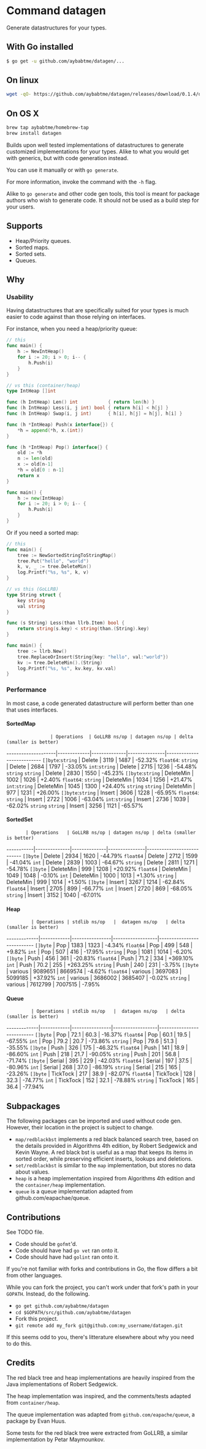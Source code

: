 # Command datagen

Generate datastructures for your types.

## With Go installed
```bash
$ go get -u github.com/aybabtme/datagen/...
```

## On linux

```bash
wget -qO- https://github.com/aybabtme/datagen/releases/download/0.1.4/datagen_Linux_x86_64.tar.gz | tar xvz
```

## On OS X

```bash
brew tap aybabtme/homebrew-tap
brew install datagen
```

Builds upon well tested implementations of datastructures
to generate customized implementations for your types.
Alike to what you would get with generics, but with code
generation instead.

You can use it manually or with `go generate`.

For more information, invoke the command with the `-h` flag.

Alike to `go generate` and other code gen tools, this tool
is meant for package authors who wish to generate code.
It should not be used as a build step for your users.

## Supports

* Heap/Priority queues.
* Sorted maps.
* Sorted sets.
* Queues.

## Why

### Usability

Having datastructures that are specifically suited for your types is much easier
to code against than those relying on interfaces.

For instance, when you need a heap/priority queue:

```go
// this
func main() {
    h := NewIntHeap()
    for i := 20; i > 0; i-- {
        h.Push(i)
    }
}

// vs this (container/heap)
type IntHeap []int

func (h IntHeap) Len() int           { return len(h) }
func (h IntHeap) Less(i, j int) bool { return h[i] < h[j] }
func (h IntHeap) Swap(i, j int)      { h[i], h[j] = h[j], h[i] }

func (h *IntHeap) Push(x interface{}) {
    *h = append(*h, x.(int))
}

func (h *IntHeap) Pop() interface{} {
    old := *h
    n := len(old)
    x := old[n-1]
    *h = old[0 : n-1]
    return x
}

func main() {
    h := new(IntHeap)
    for i := 20; i > 0; i-- {
        h.Push(i)
    }
}
```

Or if you need a sorted map:

```go
// this
func main() {
    tree := NewSortedStringToStringMap()
    tree.Put("hello", "world")
    k, v, _ := tree.DeleteMin()
    log.Printf("%s, %s", k, v)
}

// vs this (GoLLRB)
type String struct {
    key string
    val string
}

func (s String) Less(than llrb.Item) bool {
    return string(s.key) < string(than.(String).key)
}

func main() {
    tree := llrb.New()
    tree.ReplaceOrInsert(String{key: "hello", val:"world"})
    kv := tree.DeleteMin().(String)
    log.Printf("%s, %s", kv.key, kv.val)
}
```


### Performance

In most case, a code generated datastructure will perform better than one that
uses interfaces.


#### SortedMap
                    | Operations  | GoLLRB ns/op | datagen ns/op | delta (smaller is better)
--------------------|-------------|--------------|---------------|---------------------------
`[]byte`:`string`   | Delete      | 3119         |  1487         | -52.32%
`float64`: `string` | Delete      | 2684         |  1797         | -33.05%
`int`:`string`      | Delete      | 2715         |  1236         | -54.48%
`string` `string`   | Delete      | 2830         |  1550         | -45.23%
`[]byte`:`string`   | DeleteMin   | 1002         |  1026         | +2.40%
`float64`: `string` | DeleteMin   | 1034         |  1256         | +21.47%
`int`:`string`      | DeleteMin   | 1045         |  1300         | +24.40%
`string` `string`   | DeleteMin   | 977          |  1231         | +26.00%
`[]byte`:`string`   | Insert      | 3606         |  1228         | -65.95%
`float64`: `string` | Insert      | 2722         |  1006         | -63.04%
`int`:`string`      | Insert      | 2736         |  1039         | -62.02%
`string` `string`   | Insert      | 3256         |  1121         | -65.57%

#### SortedSet

           | Operations   | GoLLRB ns/op | datagen ns/op | delta (smaller is better)
-----------|--------------|--------------|---------------|---------------------------
 `[]byte`  | Delete       | 2934         |  1620         | -44.79%
 `float64` | Delete       | 2712         |  1599         | -41.04%
 `int`     | Delete       | 2839         |  1003         | -64.67%
 `string`  | Delete       | 2811         |  1271         | -54.78%
 `[]byte`  | DeleteMin    | 999          |  1208         | +20.92%
 `float64` | DeleteMin    | 1049         |  1048         | -0.10%
 `int`     | DeleteMin    | 1000         |  1013         | +1.30%
 `string`  | DeleteMin    | 999          |  1014         | +1.50%
 `[]byte`  | Insert       | 3267         |  1214         | -62.84%
 `float64` | Insert       | 2705         |  899          | -66.77%
 `int`     | Insert       | 2720         |  869          | -68.05%
 `string`  | Insert       | 3152         |  1040         | -67.01%

#### Heap

             | Operations | stdlib ns/op   |  datagen ns/op   | delta  (smaller is better)
-------------|------------|----------------|------------------|---------------------------
`[]byte`     | Pop        | 1383           |  1323            | -4.34%
`float64`    | Pop        | 499            |  548             | +9.82%
`int`        | Pop        | 507            |  416             | -17.95%
`string`     | Pop        | 1081           |  1014            | -6.20%
`[]byte`     | Push       | 456            |  361             | -20.83%
`float64`    | Push       | 71.2           |  334             | +369.10%
`int`        | Push       | 70.2           |  255             | +263.25%
`string`     | Push       | 240            |  231             | -3.75%
`[]byte`     | various    | 9089651        |  8669574         | -4.62%
`float64`    | various    | 3697083        |  5099185         | +37.92%
`int`        | various    | 3686002        |  3685407         | -0.02%
`string`     | various    | 7612799        |  7007515         | -7.95%

#### Queue
             | Operations | stdlib ns/op   |  datagen ns/op   | delta  (smaller is better)
-------------|------------|----------------|------------------|---------------------------
`[]byte`     | Pop        | 72.1           | 60.3             | -16.37%
`float64`    | Pop        | 60.1           | 19.5             | -67.55%
`int`        | Pop        | 79.2           | 20.7             | -73.86%
`string`     | Pop        | 79.6           | 51.3             | -35.55%
`[]byte`     | Push       | 326            | 175              | -46.32%
`float64`    | Push       | 141            | 18.9             | -86.60%
`int`        | Push       | 218            | 21.7             | -90.05%
`string`     | Push       | 201            | 56.8             | -71.74%
`[]byte`     | Serial     | 395            | 229              | -42.03%
`float64`    | Serial     | 197            | 37.5             | -80.96%
`int`        | Serial     | 268            | 37.0             | -86.19%
`string`     | Serial     | 215            | 165              | -23.26%
`[]byte`     | TickTock   | 217            | 38.9             | -82.07%
`float64`    | TickTock   | 128            | 32.3             | -74.77%
`int`        | TickTock   | 152            | 32.1             | -78.88%
`string`     | TickTock   | 165            | 36.4             | -77.94%


## Subpackages

The following packages can be imported and used without code gen. However,
their location in the project is subject to change.

* `map/redblackbst` implements a red black balanced search tree,
based on the details provided in Algorithms 4th edition, by
Robert Sedgewick and Kevin Wayne. A red black bst is useful as
 a map that keeps its items in sorted order, while preserving
 efficient inserts, lookups and deletions.
* `set/redblackbst` is similar to the `map` implementation, but stores
no data about values.
* `heap` is a heap implementation inspired from Algorithms 4th edition and
the `container/heap` implementation.
* `queue` is a queue implementation adapted from github.com/eapachae/queue.

## Contributions

See TODO file.

* Code should be `gofmt`'d.
* Code should have had `go vet` ran onto it.
* Code should have had `golint` ran onto it.

If you're not familiar with forks and contributions in Go, the flow
differs a bit from other languages.

While you can fork the project, you can't work under that fork's path
in your `GOPATH`. Instead, do the following.

* `go get github.com/aybabtme/datagen`
* `cd $GOPATH/src/github.com/aybabtme/datagen`
* Fork this project.
* `git remote add my_fork git@github.com:my_username/datagen.git`

If this seems odd to you, there's litterature elsewhere about why you
need to do this.

## Credits

The red black tree and heap implementations are heavily inspired from the Java
implementations of Robert Sedgewick.

The heap implementation was inspired, and the comments/tests adapted from `container/heap`.

The queue implementation was adapted from `github.com/eapache/queue`, a package by
Evan Huus.

Some tests for the red black tree were extracted from GoLLRB, a similar
implementation by Petar Maymounkov.
